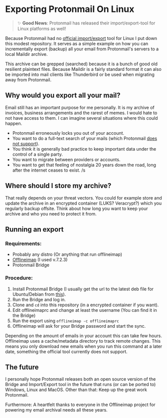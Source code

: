# Exporting Protonmail On Linux

> ✨ **Good News**: Protonmail has released their import/export-tool for Linux platforms as well!

Because Protonmail had no [official import/export](https://protonmail.com/import-export) tool for Linux I put down this modest repository. It serves as a simple example on how you can incrementally export (backup) all your email from Protonmail's servers to a local Maildir archive. 

This archive can be grepped (searched) because it is a bunch of good old resilient plaintext files. Because Maildir is a fairly standard format it can also be imported into mail clients like Thunderbird or be used when migrating away from Protonmail.

## Why would you export all your mail?

Email still has an important purpose for me personally. It is my archive of invoices, business arrangements and the rarest of memes. I would hate to not have access to them. I can imagine several situations where this could happen.

- Protonmail erroneously locks you out of your account.
- You want to do a full-text search of your mails (which Protonmail [does not support](https://protonmail.com/support/knowledge-base/search/)).
- You think it is generally bad practice to keep important data under the control of a single party.
- You want to migrate between providers or accounts.
- You want to get that feeling of nostalgia 20 years down the road, long after the internet ceases to exist. /s

## Where should I store my archive?

That really depends on your threat vectors. You could for example store and update the archive in an encrypted container (LUKS? Veracrypt?) which you regularly backup offsite. Think about how long you want to keep your archive and who you need to protect it from.

## Running an export

### Requirements:
- Probably any distro (Or anything that run offlineimap)
- [Offlineimap](https://github.com/OfflineIMAP/offlineimap) (I used v.7.2.3)
- Protonmail Bridge

### Procedure:
1. Install Protonmail Bridge (I usually get the url to the latest deb file for Ubuntu/Debian from [this](https://protonmail.com/download/beta/PKGBUILD)).
2. Run the Bridge and log in.
3. Clone and `cd` into this repository (in a encrypted container if you want).
4. Edit offlineimaprc and change at least the username (You can find it in the Bridge)
5. Run the export using `offlineimap -c offlineimaprc`
6. Offlineimap will ask for your Bridge password and start the sync.

Depending on the amount of emails in your account this can take few hours. Offlineimap uses a cache/metadata directory to track remote changes. This means you only download new emails when you run this command at a later date, something the official tool currently does not support.

## The future
I personally hope Protonmail releases both an open source version of the Bridge and Import/Export tool in the future that runs (or can be ported to) Windows, Linux and MacOS. Other than that: Keep up the great work Protonmail.

Furthermore: A heartfelt thanks to everyone in the Offlineimap project for powering my email archival needs all these years.
